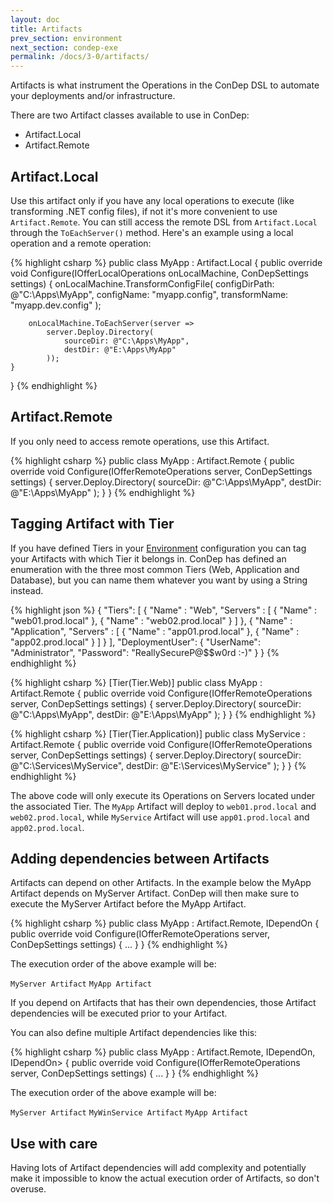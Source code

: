 ```yaml
---
layout: doc
title: Artifacts
prev_section: environment
next_section: condep-exe
permalink: /docs/3-0/artifacts/
---
```


Artifacts is what instrument the Operations in the ConDep DSL to automate your 
deployments and/or infrastructure.

There are two Artifact classes available to use in ConDep:

* Artifact.Local
* Artifact.Remote

## Artifact.Local

Use this artifact only if you have any local operations to execute (like 
transforming .NET config files), if not it's more convenient to use `Artifact.Remote`. 
You can still access the remote DSL from `Artifact.Local` through the `ToEachServer()` 
method. Here's an example using a local operation and a remote operation:

{% highlight csharp %}
public class MyApp : Artifact.Local
{
    public override void Configure(IOfferLocalOperations onLocalMachine, ConDepSettings settings)
    {
        onLocalMachine.TransformConfigFile(
            configDirPath: @"C:\Apps\MyApp\", 
            configName: "myapp.config",
            transformName: "myapp.dev.config"
        );

        onLocalMachine.ToEachServer(server => 
            server.Deploy.Directory(
                sourceDir: @"C:\Apps\MyApp",
                destDir: @"E:\Apps\MyApp"
            ));
    }
}
{% endhighlight %}

## Artifact.Remote

If you only need to access remote operations, use this Artifact. 

{% highlight csharp %}
public class MyApp : Artifact.Remote
{
    public override void Configure(IOfferRemoteOperations server, ConDepSettings settings)
    {
        server.Deploy.Directory(
            sourceDir: @"C:\Apps\MyApp",
            destDir: @"E:\Apps\MyApp"
        );
    }
}
{% endhighlight %}

## Tagging Artifact with Tier

If you have defined Tiers in your [Environment](../environment/) configuration you 
can tag your Artifacts with which Tier it belongs in. ConDep has defined an 
enumeration with the three most common Tiers (Web, Application and Database), but 
you can name them whatever you want by using a String instead.

{% highlight json %}
{
  "Tiers":
  [
    {
      "Name" : "Web",
      "Servers" :
      [
        {
          "Name" : "web01.prod.local"
        },
        {
          "Name" : "web02.prod.local"
        }
      ]
    },
    {
      "Name" : "Application",
      "Servers" :
      [
        {
          "Name" : "app01.prod.local"
        },
        {
          "Name" : "app02.prod.local"
        }
      ]
    }
  ],
  "DeploymentUser": 
  {
    "UserName": "Administrator",
    "Password": "ReallySecureP@$$w0rd :-)"
  }
}
{% endhighlight %}

{% highlight csharp %}
[Tier(Tier.Web)]
public class MyApp : Artifact.Remote
{
    public override void Configure(IOfferRemoteOperations server, ConDepSettings settings)
    {
        server.Deploy.Directory(
            sourceDir: @"C:\Apps\MyApp",
            destDir: @"E:\Apps\MyApp"
        );
    }
}
{% endhighlight %}

{% highlight csharp %}
[Tier(Tier.Application)]
public class MyService : Artifact.Remote
{
    public override void Configure(IOfferRemoteOperations server, ConDepSettings settings)
    {
        server.Deploy.Directory(
            sourceDir: @"C:\Services\MyService",
            destDir: @"E:\Services\MyService"
        );
    }
}
{% endhighlight %}

The above code will only execute its Operations on Servers located under the associated 
Tier. The `MyApp` Artifact will deploy to `web01.prod.local` and `web02.prod.local`, 
while `MyService` Artifact will use `app01.prod.local` and `app02.prod.local`.

## Adding dependencies between Artifacts

Artifacts can depend on other Artifacts. In the example below the MyApp Artifact 
depends on MyServer Artifact. ConDep will then make sure to execute the MyServer 
Artifact before the MyApp Artifact.

{% highlight csharp %}
public class MyApp : Artifact.Remote, IDependOn<MyServer>
{
    public override void Configure(IOfferRemoteOperations server, ConDepSettings settings)
    {
      ...
    }
}
{% endhighlight %}

The execution order of the above example will be:

`MyServer Artifact` <span class="glyphicon glyphicon-arrow-right" aria-hidden="true"></span> 
`MyApp Artifact`

If you depend on Artifacts that has their own dependencies, those Artifact dependencies 
will be executed prior to your Artifact. 

You can also define multiple Artifact dependencies like this:

{% highlight csharp %}
public class MyApp : Artifact.Remote, IDependOn<MyServer>, IDependOn<MyWinService>>
{
    public override void Configure(IOfferRemoteOperations server, ConDepSettings settings)
    {
      ...
    }
}
{% endhighlight %}

The execution order of the above example will be:

`MyServer Artifact` <span class="glyphicon glyphicon-arrow-right" aria-hidden="true"></span> 
`MyWinService Artifact` <span class="glyphicon glyphicon-arrow-right" aria-hidden="true"></span> 
`MyApp Artifact`

<div class="note warning">
	<h2>Use with care</h2>
  <p>
  	Having lots of Artifact dependencies will add complexity and potentially make it impossible to know the actual execution order of Artifacts, so don't overuse.
	</p>
</div>
